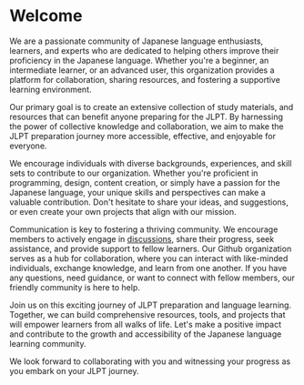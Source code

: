 # Welcome 

We are a passionate community of Japanese language enthusiasts, learners, and experts who are dedicated to helping others improve their proficiency in the Japanese language. Whether you're a beginner, an intermediate learner, or an advanced user, this organization provides a platform for collaboration, sharing resources, and fostering a supportive learning environment.

Our primary goal is to create an extensive collection of study materials, and resources that can benefit anyone preparing for the JLPT. By harnessing the power of collective knowledge and collaboration, we aim to make the JLPT preparation journey more accessible, effective, and enjoyable for everyone.

We encourage individuals with diverse backgrounds, experiences, and skill sets to contribute to our organization. Whether you're proficient in programming, design, content creation, or simply have a passion for the Japanese language, your unique skills and perspectives can make a valuable contribution. Don't hesitate to share your ideas, and suggestions, or even create your own projects that align with our mission.

Communication is key to fostering a thriving community. We encourage members to actively engage in [discussions](https://github.com/ojlpt/discussions/discussions), share their progress, seek assistance, and provide support to fellow learners. Our Github organization serves as a hub for collaboration, where you can interact with like-minded individuals, exchange knowledge, and learn from one another. If you have any questions, need guidance, or want to connect with fellow members, our friendly community is here to help. 

Join us on this exciting journey of JLPT preparation and language learning. Together, we can build comprehensive resources, tools, and projects that will empower learners from all walks of life. Let's make a positive impact and contribute to the growth and accessibility of the Japanese language learning community.

We look forward to collaborating with you and witnessing your progress as you embark on your JLPT journey.
